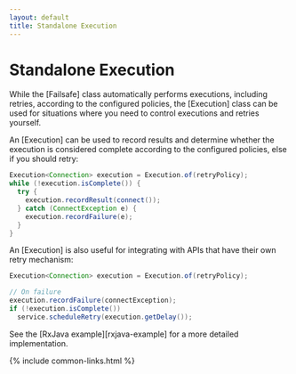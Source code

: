 ```yaml
---
layout: default
title: Standalone Execution
---
```


# Standalone Execution

While the [Failsafe] class automatically performs executions, including retries, according to the configured policies, the [Execution] class can be used for situations where you need to control executions and retries yourself. 

An [Execution] can be used to record results and determine whether the execution is considered complete according to the configured policies, else if you should retry:

```java
Execution<Connection> execution = Execution.of(retryPolicy);
while (!execution.isComplete()) {
  try {
    execution.recordResult(connect());
  } catch (ConnectException e) {
    execution.recordFailure(e);
  }
}
```

An [Execution] is also useful for integrating with APIs that have their own retry mechanism:

```java
Execution<Connection> execution = Execution.of(retryPolicy);

// On failure
execution.recordFailure(connectException);
if (!execution.isComplete())
  service.scheduleRetry(execution.getDelay());
```

See the [RxJava example][rxjava-example] for a more detailed implementation.

{% include common-links.html %}